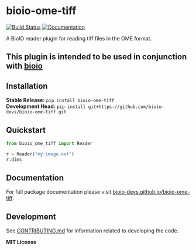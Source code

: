 # bioio-ome-tiff

[![Build Status](https://github.com/bioio-devs/bioio-ome-tiff/actions/workflows/ci.yml/badge.svg)](https://github.com/bioio-devs/bioio-ome-tiff/actions)
[![Documentation](https://github.com/bioio-devs/bioio-ome-tiff/actions/workflows/docs.yml/badge.svg)](https://bioio-devs.github.io/bioio-ome-tiff)

A BioIO reader plugin for reading tiff files in the OME format.

This plugin is intended to be used in conjunction with [bioio](https://github.com/bioio-devs/bioio)
---

## Installation

**Stable Release:** `pip install bioio-ome-tiff`<br>
**Development Head:** `pip install git+https://github.com/bioio-devs/bioio-ome-tiff.git`

## Quickstart

```python
from bioio_ome_tiff import Reader 

r = Reader("my-image.ext")
r.dims
```

## Documentation

For full package documentation please visit [bioio-devs.github.io/bioio-ome-tiff](https://bioio-devs.github.io/bioio-ome-tiff).

## Development

See [CONTRIBUTING.md](CONTRIBUTING.md) for information related to developing the code.

**MIT License**
